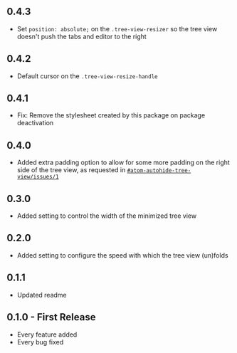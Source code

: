## 0.4.3
* Set `position: absolute;` on the `.tree-view-resizer` so the tree view doesn't push the tabs and editor to the right

## 0.4.2
* Default cursor on the `.tree-view-resize-handle`

## 0.4.1
* Fix: Remove the stylesheet created by this package on package deactivation

## 0.4.0
* Added extra padding option to allow for some more padding on the right side of the tree view, as requested in [`#atom-autohide-tree-view/issues/1`](https://github.com/olmokramer/atom-autohide-tree-view/issues/1)

## 0.3.0
* Added setting to control the width of the minimized tree view

## 0.2.0
* Added setting to configure the speed with which the tree view (un)folds

## 0.1.1
* Updated readme

## 0.1.0 - First Release
* Every feature added
* Every bug fixed
